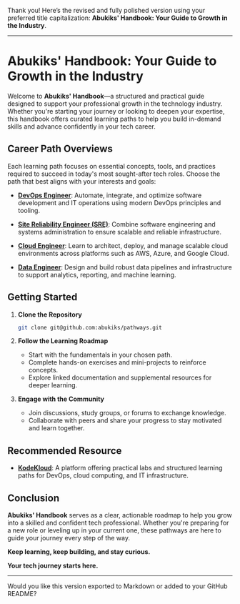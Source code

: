 Thank you! Here’s the revised and fully polished version using your preferred title capitalization: **Abukiks' Handbook: Your Guide to Growth in the Industry**.

---

# **Abukiks' Handbook: Your Guide to Growth in the Industry**

Welcome to **Abukiks' Handbook**—a structured and practical guide designed to support your professional growth in the technology industry. Whether you're starting your journey or looking to deepen your expertise, this handbook offers curated learning paths to help you build in-demand skills and advance confidently in your tech career.

## Career Path Overviews

Each learning path focuses on essential concepts, tools, and practices required to succeed in today's most sought-after tech roles. Choose the path that best aligns with your interests and goals:

* [**DevOps Engineer**](https://github.com/abukiks/pathways/tree/master/devops-engineer): Automate, integrate, and optimize software development and IT operations using modern DevOps principles and tooling.

* [**Site Reliability Engineer (SRE)**](https://github.com/abukiks/pathways/tree/master/site-reliability-engineer): Combine software engineering and systems administration to ensure scalable and reliable infrastructure.

* [**Cloud Engineer**](https://github.com/abukiks/pathways/tree/master/cloud-engineer): Learn to architect, deploy, and manage scalable cloud environments across platforms such as AWS, Azure, and Google Cloud.

* [**Data Engineer**](https://github.com/abukiks/pathways/tree/master/data-engineer): Design and build robust data pipelines and infrastructure to support analytics, reporting, and machine learning.

## Getting Started

1. **Clone the Repository**

   ```bash
   git clone git@github.com:abukiks/pathways.git
   ```

2. **Follow the Learning Roadmap**

   * Start with the fundamentals in your chosen path.
   * Complete hands-on exercises and mini-projects to reinforce concepts.
   * Explore linked documentation and supplemental resources for deeper learning.

3. **Engage with the Community**

   * Join discussions, study groups, or forums to exchange knowledge.
   * Collaborate with peers and share your progress to stay motivated and learn together.

## Recommended Resource

* [**KodeKloud**](https://kodekloud.com/learning-paths/): A platform offering practical labs and structured learning paths for DevOps, cloud computing, and IT infrastructure.

## Conclusion

**Abukiks' Handbook** serves as a clear, actionable roadmap to help you grow into a skilled and confident tech professional. Whether you're preparing for a new role or leveling up in your current one, these pathways are here to guide your journey every step of the way.

**Keep learning, keep building, and stay curious.**

**Your tech journey starts here.**

---

Would you like this version exported to Markdown or added to your GitHub README?
